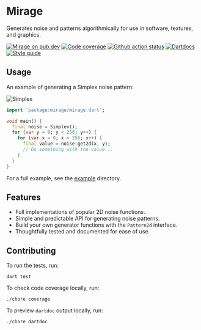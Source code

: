 # Mirage

Generates noise and patterns algorithmically for use in software, textures, and graphics.

[![Mirage on pub.dev][pub_img]][pub_url]
[![Code coverage][cov_img]][cov_url]
[![Github action status][gha_img]][gha_url]
[![Dartdocs][doc_img]][doc_url]
[![Style guide][sty_img]][sty_url]

[pub_url]: https://pub.dartlang.org/packages/chaos
[pub_img]: https://img.shields.io/pub/v/mirage.svg
[gha_url]: https://github.com/matanlurey/mirage.dart/actions
[gha_img]: https://github.com/matanlurey/mirage.dart/actions/workflows/check.yaml/badge.svg
[cov_url]: https://coveralls.io/github/matanlurey/mirage.dart?branch=main
[cov_img]: https://coveralls.io/repos/github/matanlurey/mirage.dart/badge.svg?branch=main
[doc_url]: https://www.dartdocs.org/documentation/chaos/latest
[doc_img]: https://img.shields.io/badge/Documentation-mirage-blue.svg
[sty_url]: https://pub.dev/packages/oath
[sty_img]: https://img.shields.io/badge/style-oath-9cf.svg

## Usage

An example of generating a Simplex noise pattern:

![Simplex](https://github.com/user-attachments/assets/5168bc86-9915-4664-ae8d-3752e2bd3651)

```dart
import 'package:mirage/mirage.dart';

void main() {
  final noise = Simplex();
  for (var y = 0; y < 256; y++) {
    for (var x = 0; x < 256; x++) {
      final value = noise.get2d(x, y);
      // Do something with the value...
    }
  }
}
```

For a full example, see the [example](./example) directory.

## Features

- Full implementations of popular 2D noise functions.
- Simple and predictable API for generating noise patterns.
- Build your own generator functions with the `Pattern2d` interface.
- Thoughtfully tested and documented for ease of use.

## Contributing

To run the tests, run:

```shell
dart test
```

To check code coverage locally, run:

```shell
./chore coverage
```

To preview `dartdoc` output locally, run:

```shell
./chore dartdoc
```
